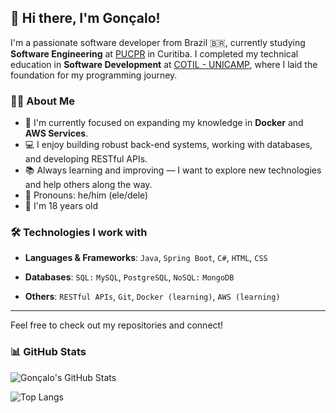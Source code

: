 ## 👋 Hi there, I'm Gonçalo!

I'm a passionate software developer from Brazil 🇧🇷, currently studying **Software Engineering** at [PUCPR](https://www.pucpr.br/) in Curitiba. I completed my technical education in **Software Development** at [COTIL - UNICAMP](https://www.cotil.unicamp.br/), where I laid the foundation for my programming journey.

### 👨‍💻 About Me

* 🔭 I'm currently focused on expanding my knowledge in **Docker** and **AWS Services**.
* 💻 I enjoy building robust back-end systems, working with databases, and developing RESTful APIs.
* 📚 Always learning and improving — I want to explore new technologies and help others along the way.
* 🧑 Pronouns: he/him (ele/dele)
* 🎂 I'm 18 years old

### 🛠️ Technologies I work with

* **Languages & Frameworks**:
  `Java`, `Spring Boot`, `C#`, `HTML`, `CSS`

* **Databases**:
  `SQL:` `MySQL`, `PostgreSQL`, `NoSQL:` `MongoDB`

* **Others**:
  `RESTful APIs`, `Git`, `Docker (learning)`, `AWS (learning)`

---

Feel free to check out my repositories and connect!

### 📊 GitHub Stats

![Gonçalo's GitHub Stats](https://github-readme-stats.vercel.app/api?username=goncalohenrique\&show_icons=true\&theme=tokyonight)

![Top Langs](https://github-readme-stats.vercel.app/api/top-langs/?username=goncalohenrique\&layout=compact\&theme=tokyonight)
